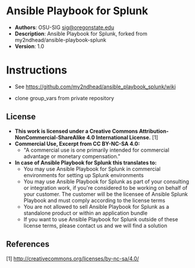 # Ansible Playbook for Splunk
- **Authors**: OSU-SIG sig@oregonstate.edu
- **Description**:	Ansible Playbook for Splunk, forked from my2ndhead/ansible-playbook-splunk
- **Version**: 		1.0


# Instructions

* See https://github.com/my2ndhead/ansible_playbook_splunk/wiki

* clone group_vars from private repository


## License
- **This work is licensed under a Creative Commons Attribution-NonCommercial-ShareAlike 4.0 International License.** [1]
- **Commercial Use, Excerpt from CC BY-NC-SA 4.0:**
  - "A commercial use is one primarily intended for commercial advantage or monetary compensation."
- **In case of Ansible Playbook for Splunk this translates to:**
  - You may use Ansible Playbook for Splunk in commercial environments for setting up Splunk environments
  - You may use Ansible Playbook for Splunk as part of your consulting or integration work, if you're considered to be working on behalf of your customer. The customer will be the licensee of Ansible Splunk Playbook and must comply according to the license terms
  - You are not allowed to sell Ansible Playbook for Splunk as a standalone product or within an application bundle
  - If you want to use Ansible Playbook for Splunk outside of these license terms, please contact us and we will find a solution

## References
[1] http://creativecommons.org/licenses/by-nc-sa/4.0/
